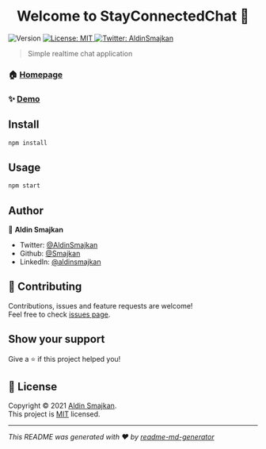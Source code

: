 <h1 align="center">Welcome to StayConnectedChat 👋</h1>
<p>
  <img alt="Version" src="https://img.shields.io/badge/version-1.0.0-blue.svg?cacheSeconds=2592000" />
  <a href="LICENSE.md" target="_blank">
    <img alt="License: MIT" src="https://img.shields.io/badge/License-MIT-yellow.svg" />
  </a>
  <a href="https://twitter.com/AldinSmajkan" target="_blank">
    <img alt="Twitter: AldinSmajkan" src="https://img.shields.io/twitter/follow/AldinSmajkan.svg?style=social" />
  </a>
</p>

> Simple realtime chat application

### 🏠 [Homepage](https://github.com/Smajkan/StayConnected)

### ✨ [Demo](https://stayconnected.smajki.repl.co/)

## Install

```sh
npm install
```

## Usage

```sh
npm start
```

## Author

👤 **Aldin Smajkan**

* Twitter: [@AldinSmajkan](https://twitter.com/AldinSmajkan)
* Github: [@Smajkan](https://github.com/Smajkan)
* LinkedIn: [@aldinsmajkan](https://linkedin.com/in/aldinsmajkan)

## 🤝 Contributing

Contributions, issues and feature requests are welcome!<br />Feel free to check [issues page](https://github.com/Smajkan/StayConnected/issues). 

## Show your support

Give a ⭐️ if this project helped you!

## 📝 License

Copyright © 2021 [Aldin Smajkan](https://github.com/Smajkan).<br />
This project is [MIT](LICENSE.md) licensed.

***
_This README was generated with ❤️ by [readme-md-generator](https://github.com/kefranabg/readme-md-generator)_
